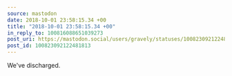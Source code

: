 ```yaml
---
source: mastodon
date: 2018-10-01 23:58:15.34 +00
title: "2018-10-01 23:58:15.34 +00"
in_reply_to: 100816088651039273
post_uri: https://mastodon.social/users/gravely/statuses/100823092122481813
post_id: 100823092122481813
---
```

We've discharged.


